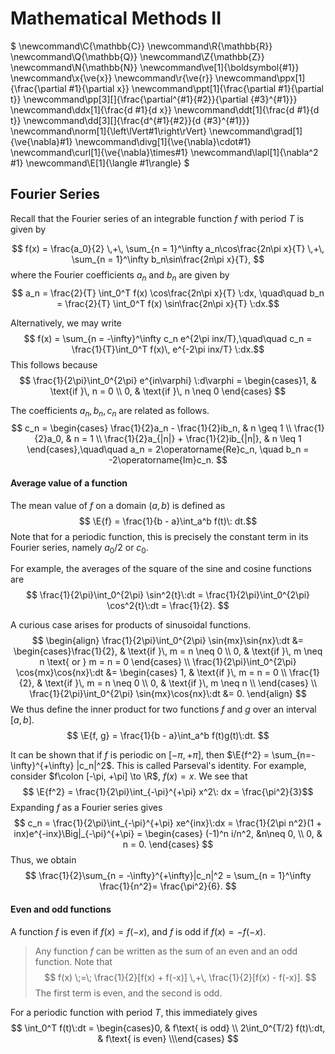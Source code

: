# Mathematical Methods II

$
\newcommand\C{\mathbb{C}}
\newcommand\R{\mathbb{R}}
\newcommand\Q{\mathbb{Q}}
\newcommand\Z{\mathbb{Z}}
\newcommand\N{\mathbb{N}}
\newcommand\ve[1]{\boldsymbol{#1}}
\newcommand\x{\ve{x}}
\newcommand\r{\ve{r}}
\newcommand\ppx[1]{\frac{\partial #1}{\partial x}}
\newcommand\ppt[1]{\frac{\partial #1}{\partial t}}
\newcommand\pp[3][]{\frac{\partial^{#1}{#2}}{\partial {#3}^{#1}}}
\newcommand\ddx[1]{\frac{d #1}{d x}}
\newcommand\ddt[1]{\frac{d #1}{d t}}
\newcommand\dd[3][]{\frac{d^{#1}{#2}}{d {#3}^{#1}}}
\newcommand\norm[1]{\left\lVert#1\right\rVert}
\newcommand\grad[1]{\ve{\nabla}#1}
\newcommand\divg[1]{\ve{\nabla}\cdot#1}
\newcommand\curl[1]{\ve{\nabla}\times#1}
\newcommand\lapl[1]{\nabla^2 #1}
\newcommand\E[1]{\langle #1\rangle}
$


## Fourier Series

Recall that the Fourier series of an integrable function $f$ with period $T$ is given by

$$ f(x) = \frac{a_0}{2} \,+\, \sum_{n = 1}^\infty a_n\cos\frac{2n\pi x}{T} \,+\, \sum_{n = 1}^\infty b_n\sin\frac{2n\pi x}{T}, $$
where the Fourier coefficients $a_n$ and $b_n$ are given by
$$ a_n = \frac{2}{T} \int_0^T f(x) \cos\frac{2n\pi x}{T} \:dx,
\quad\quad b_n = \frac{2}{T} \int_0^T f(x) \sin\frac{2n\pi x}{T} \:dx.$$

Alternatively, we may write
$$ f(x) = \sum_{n = -\infty}^\infty c_n e^{2\pi inx/T},\quad\quad c_n = \frac{1}{T}\int_0^T f(x)\, e^{-2\pi inx/T} \:dx.$$
This follows because
$$ \frac{1}{2\pi}\int_0^{2\pi} e^{in\varphi} \:d\varphi = 
\begin{cases}1, & \text{if }\, n = 0 \\
0, & \text{if }\, n \neq 0
\end{cases}
$$

The coefficients $a_n, b_n, c_n$ are related as follows.
$$ c_n = \begin{cases}
\frac{1}{2}a_n - \frac{1}{2}ib_n, & n \geq 1 \\
\frac{1}{2}a_0, & n = 1 \\
\frac{1}{2}a_{|n|} + \frac{1}{2}ib_{|n|}, & n \leq 1
\end{cases},\quad\quad
a_n = 2\operatorname{Re}c_n, \quad b_n = -2\operatorname{Im}c_n.
$$

#### Average value of a function
The mean value of $f$ on a domain $(a, b)$ is defined as
$$ \E{f} = \frac{1}{b - a}\int_a^b f(t)\: dt.$$
Note that for a periodic function, this is precisely the constant term in its Fourier series, namely $a_0 /2$ or $c_0$.

For example, the averages of the square of the sine and cosine functions are
$$ \frac{1}{2\pi}\int_0^{2\pi} \sin^2{t}\:dt = \frac{1}{2\pi}\int_0^{2\pi} \cos^2{t}\:dt = \frac{1}{2}. $$

A curious case arises for products of sinusoidal functions.
$$ 
\begin{align}
\frac{1}{2\pi}\int_0^{2\pi} \sin{mx}\sin{nx}\:dt &= 
\begin{cases}\frac{1}{2}, & \text{if }\, m = n \neq 0 \\
0, & \text{if }\, m \neq n \text{ or } m = n = 0
\end{cases} \\
\frac{1}{2\pi}\int_0^{2\pi} \cos{mx}\cos{nx}\:dt &= 
\begin{cases}
1, & \text{if }\, m = n = 0 \\
\frac{1}{2}, & \text{if }\, m = n \neq 0 \\
0, & \text{if }\, m \neq n \\
\end{cases} \\
\frac{1}{2\pi}\int_0^{2\pi} \sin{mx}\cos{nx}\:dt &= 0.
\end{align}
$$
We thus define the inner product for two functions $f$ and $g$ over an interval $[a, b]$.
$$ \E{f, g} = \frac{1}{b - a}\int_a^b f(t)g(t)\:dt. $$

It can be shown that if $f$ is periodic on $[-\pi, +\pi]$, then $\E{f^2} = \sum_{n=-\infty}^{+\infty} |c_n|^2$. This is called Parseval's identity. For example, consider $f\colon [-\pi, +\pi] \to \R$, $f(x) = x$. We see that
$$ \E{f^2} = \frac{1}{2\pi}\int_{-\pi}^{+\pi} x^2\: dx = \frac{\pi^2}{3}$$
Expanding $f$ as a Fourier series gives
$$ c_n = \frac{1}{2\pi}\int_{-\pi}^{+\pi} xe^{inx}\:dx = \frac{1}{2\pi n^2}(1 + inx)e^{-inx}\Big|_{-\pi}^{+\pi} = \begin{cases}
	(-1)^n i/n^2, &n\neq 0, \\ 0, & n = 0. \end{cases} $$
Thus, we obtain
$$ \frac{1}{2}\sum_{n = -\infty}^{+\infty}|c_n|^2 = \sum_{n = 1}^\infty \frac{1}{n^2}= \frac{\pi^2}{6}. $$

#### Even and odd functions
A function $f$ is even if $f(x) = f(-x)$, and $f$ is odd if $f(x) = -f(-x)$.

> Any function $f$ can be written as the sum of an even and an odd function. Note that
$$ f(x) \;=\; \frac{1}{2}[f(x) + f(-x)] \,+\, \frac{1}{2}[f(x) - f(-x)]. $$
The first term is even, and the second is odd.

For a periodic function with period $T$, this immediately gives
$$ \int_0^T f(t)\:dt = \begin{cases}0, & f\text{ is odd} \\
2\int_0^{T/2} f(t)\:dt, & f\text{ is even} \\\end{cases} $$

